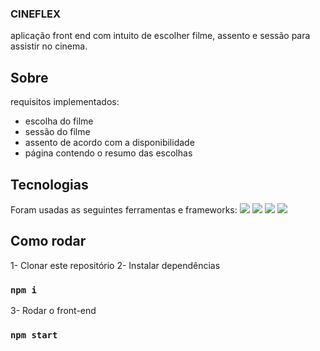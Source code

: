 ### CINEFLEX
aplicação front end com intuito de escolher filme, assento e sessão para assistir no cinema.

## Sobre
requisitos implementados:
- escolha do filme
- sessão do filme
- assento de acordo com a disponibilidade
- página contendo o resumo das escolhas

## Tecnologias
Foram usadas as seguintes ferramentas e frameworks:
<img src="https://img.shields.io/badge/styled--components-DB7093?style=for-the-badge&logo=styled-components&logoColor=white"/> <img src="https://img.shields.io/badge/React-20232A?style=for-the-badge&logo=react&logoColor=61DAFB"/> <img src="https://img.shields.io/badge/React_Router-CA4245?style=for-the-badge&logo=react-router&logoColor=white"/> <img src="https://img.shields.io/badge/axios-671ddf?&style=for-the-badge&logo=axios&logoColor=white"/>

## Como rodar
1- Clonar este repositório
2- Instalar dependências
### `npm i`
3- Rodar o front-end
### `npm start`
